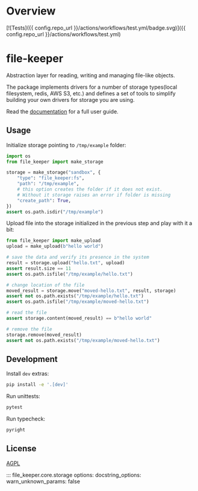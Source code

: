 # Overview


[![Tests]({{ config.repo_url }}/actions/workflows/test.yml/badge.svg)]({{ config.repo_url }}/actions/workflows/test.yml)

# file-keeper

Abstraction layer for reading, writing and managing file-like objects.

The package implements drivers for a number of storage types(local filesystem,
redis, AWS S3, etc.) and defines a set of tools to simplify building your own
drivers for storage you are using.

Read the [documentation](https://datashades.github.io/file-keeper/) for a full
user guide.


## Usage

Initialize storage pointing to `/tmp/example` folder:

```python
import os
from file_keeper import make_storage

storage = make_storage("sandbox", {
    "type": "file_keeper:fs",
    "path": "/tmp/example",
    # this option creates the folder if it does not exist.
    # Without it storage raises an error if folder is missing
    "create_path": True,
})
assert os.path.isdir("/tmp/example")
```

Upload file into the storage initialized in the previous step and play with it
a bit:

```python
from file_keeper import make_upload
upload = make_upload(b"hello world")

# save the data and verify its presence in the system
result = storage.upload("hello.txt", upload)
assert result.size == 11
assert os.path.isfile("/tmp/example/hello.txt")

# change location of the file
moved_result = storage.move("moved-hello.txt", result, storage)
assert not os.path.exists("/tmp/example/hello.txt")
assert os.path.isfile("/tmp/example/moved-hello.txt")

# read the file
assert storage.content(moved_result) == b"hello world"

# remove the file
storage.remove(moved_result)
assert not os.path.exists("/tmp/example/moved-hello.txt")
```

## Development

Install `dev` extras:

```sh
pip install -e '.[dev]'
```

Run unittests:
```sh
pytest
```

Run typecheck:
```sh
pyright
```


## License

[AGPL](https://www.gnu.org/licenses/agpl-3.0.en.html)




::: file_keeper.core.storage
    options:
        docstring_options:
            warn_unknown_params: false
